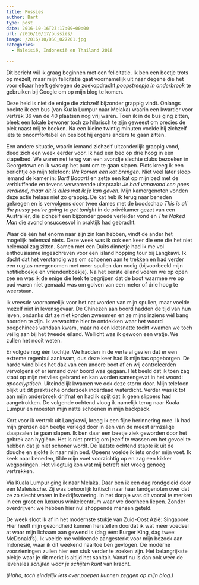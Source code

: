 ```yaml
---
title: Pussies
author: Bart
type: post
date: 2016-10-16T23:17:09+00:00
url: /2016/10/17/pussies/
image: /2016/10/DSC_027201.jpg
categories:
  - Maleisië, Indonesië en Thailand 2016

---
```

Dit bericht wil ik graag beginnen met een felicitatie. Ik ben een beetje trots op mezelf, maar mijn felicitatie gaat voornamelijk uit naar degene die het voor elkaar heeft gekregen de zoekopdracht _poepstreepje in onderbroek_ te gebruiken bij Google om op mijn blog te komen.

Deze held is niet de enige die zichzelf bijzonder grappig vindt. Onlangs boekte ik een bus (van Kuala Lumpur naar Melaka) waarin een kwartier voor vertrek 36 van de 40 plaatsen nog vrij waren. Toen ik in de bus ging zitten, bleek een lokale bewoner toch zo hilarisch te zijn geweest om precies de plek naast mij te boeken. Na een kleine twintig minuten voelde hij zichzelf iets te oncomfortabel en besloot hij ergens anders te gaan zitten.

Een andere situatie, waarin iemand zichzelf uitzonderlijk grappig vond, deed zich een week eerder voor. Ik had een bed op drie hoog in een stapelbed. We waren net terug van een avondje slechte clubs bezoeken in Georgetown en ik was op het punt om te gaan slapen. Plots kreeg ik een berichtje op mijn telefoon: _We komen een kat brengen._ Niet veel later sloop iemand de kamer in: _Bart! Baaart!_ en zette een kat op mijn bed met de verbluffende en tevens verwarrende uitspraak: _Je had vanavond een poes verdiend, maar dit is alles wat ik je kan geven._ Mijn kamergenoten vonden deze actie helaas niet zo grappig. De kat heb ik terug naar beneden gekregen en is vervolgens door twee dames met de boodschap _This is all the pussy you&#8217;re going to get tonight_ in de privékamer gezet van een Australiër, die zichzelf een bijzonder goede verleider vond en _The Naked Man_ die avond onsuccesvol in praktijk had gebracht.

Waar de één het enorm naar zijn zin kan hebben, vindt de ander het mogelijk helemaal niets. Deze week was ik ook een keer die ene die het niet helemaal zag zitten. Samen met een Duits dinnetje had ik me vol enthousiasme ingeschreven voor een island hopping tour bij Langkawi. Ik dacht dat het verstandig was om schoenen aan te trekken en had verder een rugtas meegenomen met meer spullen dan nodig (bijvoorbeeld mijn notitieboekje en vriendenboekje). Na het eerste eiland voeren we op open zee en was ik de enige die leek te begrijpen dat de boot waarmee we op pad waren niet gemaakt was om golven van een meter of drie hoog te weerstaan.

Ik vreesde voornamelijk voor het nat worden van mijn spullen, maar voelde mezelf niet in levensgevaar. De Chinezen aan boord hadden de tijd van hun leven, ondanks dat ze niet konden zwemmen en ze mijns inziens wèl bang hoorden te zijn. Ik verwachtte hier te ontdekken waar het woord poepchinees vandaan kwam, maar na een kletsnatte tocht kwamen we toch veilig aan bij het tweede eiland. Wellicht was ik gewoon een watje. We zullen het nooit weten.

Er volgde nog één tochtje. We hadden in de verte al gezien dat er een extreme regenbui aankwam, dus deze keer had ik mijn tas opgeborgen. De harde wind blies het dak van een andere boot af en wij controleerden vervolgens of er iemand over boord was gegaan. Het beeld dat ik toen zag staat op mijn netvlies gebrand en kan worden samengevat in het woord: _apocalyptisch_. Uiteindelijk kwamen we ook deze storm door. Mijn telefoon blijkt uit dit praktische onderzoek inderdaad waterdicht. Verder was ik tot aan mijn onderbroek drijfnat en had ik spijt dat ik geen slippers had aangetrokken. De volgende ochtend vloog ik namelijk terug naar Kuala Lumpur en moesten mijn natte schoenen in mijn backpack.

Kort voor ik vertrok uit Langkawi, kreeg ik een fijne herinnering mee. Ik had mijn grenzen een beetje verlegd door in één van de meest armzalige slaapzalen te gaan slapen. Ik ben daar een beetje ziek geworden door het gebrek aan hygiëne. Het is niet prettig om jezelf te wassen en het gevoel te hebben dat je niet schoner wordt. De laatste ochtend stapte ik uit de douche en sjokte ik naar mijn bed. Opeens voelde ik iets onder mijn voet. Ik keek naar beneden, tilde mijn voet voorzichtig op en zag een kikker wegspringen. Het vliegtuig kon wat mij betreft niet vroeg genoeg vertrekken.

Via Kuala Lumpur ging ik naar Melaka. Daar ben ik een dag rondgeleid door een Maleisische. Zij was behoorlijk kritisch naar haar landgenoten over dat ze zo slecht waren in bedrijfsvoering. In het dorpje was dit vooral te merken in een groot en luxueus winkelcentrum waar we doorheen liepen. Zonder overdrijven: we hebben hier nul shoppende mensen geteld.

De week sloot ik af in het modernste stukje van Zuid-Oost Azië: Singapore. Hier heeft mijn gezondheid kunnen herstellen doordat ik wat meer voedsel at waar mijn lichaam aan gewend is (dag één: Burger King, dag twee: McDonald&#8217;s). Ik voelde me voldoende aangesterkt voor mijn bezoek aan Indonesië, waar ik dit weekend naartoe ben gevlogen. De moderne voorzieningen zullen hier een stuk verder te zoeken zijn. Het belangrijkste plekje waar je dit merkt is altijd het sanitair. Vanaf nu is dan ook weer de levensles _schijten waar je schijten kunt_ van kracht.

_(Haha, toch eindelijk iets over poepen kunnen zeggen op mijn blog.)_
